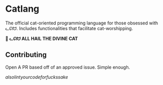 # Catlang
The official cat-oriented programming language for those obsessed with ᓚᘏᗢ. Includes functionalities that facilitate cat-worshipping.

**🙏 ᓚᘏᗢ ALL HAIL THE DIVINE CAT**

## Contributing
Open A PR based off of an approved issue. Simple enough.

*alsolintyourcodeforfuckssake*

